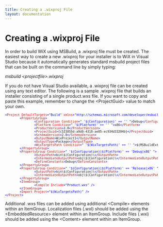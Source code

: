 ```yaml
---
title: Creating a .wixproj File
layout: documentation
---
```

  <h1>Creating a .wixproj File</h1>

  <p>In order to build WiX using MSBuild, a .wixproj file must be created. The easiest way to create a new .wixproj for your installer is to WiX in Visual Studio because it automatically generates standard msbuild project files that can be built on the command line by simply typing:</p>

  <p><em>msbuild &lt;projectfile&gt;.wixproj</em></p>

  <p>If you do not have Visual Studio available, a .wixproj file can be created using any text editor. The following is a sample .wixproj file that builds an installer consisting of a single product.wxs file. 
      If you want to copy and paste this example, remember to change the &lt;ProjectGuid&gt; 
      value to match your own.</p>
  <pre>
<font size="2" color="#0000FF">&lt;</font><font size="2" color="#A31515">Project</font><font size="2" color="#0000FF"> </font><font size="2" color="#FF0000">DefaultTargets</font><font size="2" color="#0000FF">=</font><font size="2">"</font><font size="2" color="#0000FF">Build</font><font size="2">"</font><font size="2" color="#0000FF"> </font><font size="2" color="#FF0000">xmlns</font><font size="2" color="#0000FF">=</font><font size="2">"</font><font size="2" color="#0000FF">http://schemas.microsoft.com/developer/msbuild/2003</font><font size="2">"</font><font size="2" color="#0000FF">&gt;
        &lt;</font><font size="2" color="#A31515">PropertyGroup</font><font size="2" color="#0000FF">&gt;
                &lt;</font><font size="2" color="#A31515">Configuration</font><font size="2" color="#0000FF"> </font><font size="2" color="#FF0000">Condition</font><font size="2" color="#0000FF">=</font><font size="2">"</font><font size="2" color="#0000FF"> '$(Configuration)' == '' </font><font size="2">"</font><font size="2" color="#0000FF">&gt;</font><font size="2">Debug</font><font size="2" color="#0000FF">&lt;/</font><font size="2" color="#A31515">Configuration</font><font size="2" color="#0000FF">&gt;
                &lt;</font><font size="2" color="#A31515">Platform</font><font size="2" color="#0000FF"> </font><font size="2" color="#FF0000">Condition</font><font size="2" color="#0000FF">=</font><font size="2">"</font><font size="2" color="#0000FF"> '$(Platform)' == '' </font><font size="2">"</font><font size="2" color="#0000FF">&gt;</font><font size="2">x86</font><font size="2" color="#0000FF">&lt;/</font><font size="2" color="#A31515">Platform</font><font size="2" color="#0000FF">&gt;
                &lt;</font><font size="2" color="#A31515">ProductVersion</font><font size="2" color="#0000FF">&gt;</font><font size="2">3.0</font><font size="2" color="#0000FF">&lt;/</font><font size="2" color="#A31515">ProductVersion</font><font size="2" color="#0000FF">&gt;
                &lt;</font><font size="2" color="#A31515">ProjectGuid</font><font size="2" color="#0000FF">&gt;</font><font size="2">{c523055d-a9d0-4318-ae85-ec934d33204b}</font><font size="2" color="#0000FF">&lt;/</font><font size="2" color="#A31515">ProjectGuid</font><font size="2" color="#0000FF">&gt;
                &lt;</font><font size="2" color="#A31515">SchemaVersion</font><font size="2" color="#0000FF">&gt;</font><font size="2">2.0</font><font size="2" color="#0000FF">&lt;/</font><font size="2" color="#A31515">SchemaVersion</font><font size="2" color="#0000FF">&gt;
                &lt;</font><font size="2" color="#A31515">OutputName</font><font size="2" color="#0000FF">&gt;</font><font size="2">WixProject1</font><font size="2" color="#0000FF">&lt;/</font><font size="2" color="#A31515">OutputName</font><font size="2" color="#0000FF">&gt;
                &lt;</font><font size="2" color="#A31515">OutputType</font><font size="2" color="#0000FF">&gt;</font><font size="2">Package</font><font size="2" color="#0000FF">&lt;/</font><font size="2" color="#A31515">OutputType</font><font size="2" color="#0000FF">&gt;
                &lt;</font><font size="2" color="#A31515">WixTargetsPath</font><font size="2" color="#0000FF"> </font><font size="2" color="#FF0000">Condition</font><font size="2" color="#0000FF">=</font><font size="2">"</font><font size="2" color="#0000FF"> '$(WixTargetsPath)' == '' </font><font size="2">"</font><font size="2" color="#0000FF">&gt;</font><font size="2">$(MSBuildExtensionsPath)\Microsoft\WiX\v[[Version.Major]].x\Wix.targets</font><font size="2" color="#0000FF">&lt;/</font><font size="2" color="#A31515">WixTargetsPath</font><font size="2" color="#0000FF">&gt;
        &lt;/</font><font size="2" color="#A31515">PropertyGroup</font><font size="2" color="#0000FF">&gt;
        &lt;</font><font size="2" color="#A31515">PropertyGroup</font><font size="2" color="#0000FF"> </font><font size="2" color="#FF0000">Condition</font><font size="2" color="#0000FF">=</font><font size="2">"</font><font size="2" color="#0000FF"> '$(Configuration)|$(Platform)' == 'Debug|x86' </font><font size="2">"</font><font size="2" color="#0000FF">&gt;
                &lt;</font><font size="2" color="#A31515">OutputPath</font><font size="2" color="#0000FF">&gt;</font><font size="2">bin\$(Configuration)\</font><font size="2" color="#0000FF">&lt;/</font><font size="2" color="#A31515">OutputPath</font><font size="2" color="#0000FF">&gt;
                &lt;</font><font size="2" color="#A31515">IntermediateOutputPath</font><font size="2" color="#0000FF">&gt;</font><font size="2">obj\$(Configuration)\</font><font size="2" color="#0000FF">&lt;/</font><font size="2" color="#A31515">IntermediateOutputPath</font><font size="2" color="#0000FF">&gt;
                &lt;</font><font size="2" color="#A31515">DefineConstants</font><font size="2" color="#0000FF">&gt;</font><font size="2">Debug</font><font size="2" color="#0000FF">&lt;/</font><font size="2" color="#A31515">DefineConstants</font><font size="2" color="#0000FF">&gt;
        &lt;/</font><font size="2" color="#A31515">PropertyGroup</font><font size="2" color="#0000FF">&gt;
        &lt;</font><font size="2" color="#A31515">PropertyGroup</font><font size="2" color="#0000FF"> </font><font size="2" color="#FF0000">Condition</font><font size="2" color="#0000FF">=</font><font size="2">"</font><font size="2" color="#0000FF"> '$(Configuration)|$(Platform)' == 'Release|x86' </font><font size="2">"</font><font size="2" color="#0000FF">&gt;
                &lt;</font><font size="2" color="#A31515">OutputPath</font><font size="2" color="#0000FF">&gt;</font><font size="2">bin\$(Configuration)\</font><font size="2" color="#0000FF">&lt;/</font><font size="2" color="#A31515">OutputPath</font><font size="2" color="#0000FF">&gt;
                &lt;</font><font size="2" color="#A31515">IntermediateOutputPath</font><font size="2" color="#0000FF">&gt;</font><font size="2">obj\$(Configuration)\</font><font size="2" color="#0000FF">&lt;/</font><font size="2" color="#A31515">IntermediateOutputPath</font><font size="2" color="#0000FF">&gt;
        &lt;/</font><font size="2" color="#A31515">PropertyGroup</font><font size="2" color="#0000FF">&gt;
        &lt;</font><font size="2" color="#A31515">ItemGroup</font><font size="2" color="#0000FF">&gt;
                &lt;</font><font size="2" color="#A31515">Compile</font><font size="2" color="#0000FF"> </font><font size="2" color="#FF0000">Include</font><font size="2" color="#0000FF">=</font><font size="2">"</font><font size="2" color="#0000FF">Product.wxs</font><font size="2">"</font><font size="2" color="#0000FF"> /&gt;
        &lt;/</font><font size="2" color="#A31515">ItemGroup</font><font size="2" color="#0000FF">&gt;
        &lt;</font><font size="2" color="#A31515">Import</font><font size="2" color="#0000FF"> </font><font size="2" color="#FF0000">Project</font><font size="2" color="#0000FF">=</font><font size="2">"</font><font size="2" color="#0000FF">$(WixTargetsPath)</font><font size="2">"</font><font size="2" color="#0000FF"> /&gt;
&lt;/</font><font size="2" color="#A31515">Project</font><font size="2" color="#0000FF">&gt;</font>
</pre>

  <p>Additional .wxs files can be added using additional &lt;Compile&gt; elements within an ItemGroup. Localization files (.wxl) should be added using the &lt;EmbeddedResource&gt; element within an ItemGroup. Include files (.wxi) should be added using the &lt;Content&gt; element within an ItemGroup.</p>

